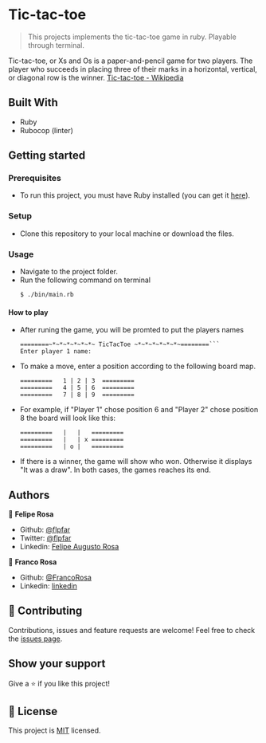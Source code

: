 # Tic-tac-toe

> This projects implements the tic-tac-toe game in ruby. Playable through terminal.

Tic-tac-toe, or Xs and Os is a paper-and-pencil game for two players. The player who succeeds in placing three of their marks in a horizontal, vertical, or diagonal row is the winner.
[Tic-tac-toe - Wikipedia](https://en.wikipedia.org/wiki/Tic-tac-toe)

## Built With

- Ruby
- Rubocop (linter)

## Getting started

### Prerequisites
- To run this project, you must have Ruby installed (you can get it [here](https://www.ruby-lang.org/pt/documentation/installation/)).

### Setup
- Clone this repository to your local machine or download the files.

### Usage
- Navigate to the project folder.
- Run the following command on terminal
   ```
   $ ./bin/main.rb
   ```

#### How to play
- After runing the game, you will be promted to put the players names

   ```
   ========~*~*~*~*~*~*~ TicTacToe ~*~*~*~*~*~*~========```
   Enter player 1 name:
   ``` 
- To make a move, enter a position according to the following board map. 
   ```
   =========   1 | 2 | 3  =========
   =========   4 | 5 | 6  =========
   =========   7 | 8 | 9  =========
   ```
- For example, if "Player 1" chose position 6 and "Player 2" chose position 8 the board will look like this: 
   ```
   =========   |   |   =========
   =========   |   | x =========
   =========   | o |   =========
   ```
- If there is a winner, the game will show who won. Otherwise it displays "It was a draw". In both cases, the games reaches its end.

## Authors

👤 **Felipe Rosa**

- Github: [@flpfar](https://github.com/flpfar)
- Twitter: [@flpfar](https://twitter.com/flpfar)
- Linkedin: [Felipe Augusto Rosa](https://www.linkedin.com/in/felipe-augusto-rosa-7b96a4b1) 

👤 **Franco Rosa**

- Github: [@FrancoRosa](https://github.com/FrancoRosa)
- Linkedin: [linkedin](https://www.linkedin.com/in/franco-rosa-79972119b)

## 🤝 Contributing

Contributions, issues and feature requests are welcome!
Feel free to check the [issues page](issues/).

## Show your support

Give a ⭐️ if you like this project!

## 📝 License

This project is [MIT](lic.url) licensed.